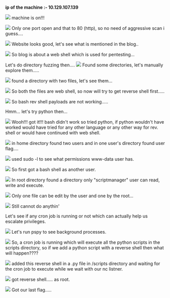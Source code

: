 **ip of the machine :- 10.129.107.139**

![](attachment/897a36446d374bbc30d89f3e65e89438.png)
machine is on!!!

![](attachment/af064d1b7d056d973e28086c0bec95de.png)
Only one port open and that to 80 (http), so no need of aggressive scan i guess....

![](attachment/0afb1d8df64f769de9d92083e1946d90.png)
Website looks good, let's see what is mentioned in the blog..

![](attachment/2dd2932f24b4f8f112830680f5e46cba.png)
So blog is about a web shell which is used for pentesting...

Let's do directory fuzzing then....
![](attachment/02cdfe0dd87d6c142078a5f642042dcf.png)
Found some directories, let's manually explore them.....

![](attachment/e13a2f10e87399dbe42b7ebbc0e00a42.png)
found a directory with two files, let's see them...

![](attachment/77e4a7238a455b130973080a993d996d.png)
So both the files are web shell, so now will try to get reverse shell first.....

![](attachment/8640b9c0633683d011c06528989382da.png)
So bash rev shell payloads are not working.....

Hmm... let's try python then...

![](attachment/49d214d00ce9e56dbd4ffddb15b33020.png)
Wooh!!! got it!!! bash didn't work so tried python, if python wouldn't have worked would have tried for any other language or any other way for rev. shell or would have continued with web shell.

![](attachment/5820b9604933944e619665d2e4ca399a.png)
in home directory found two users and in one user's directory found user flag....

![](attachment/9bb4b4a58335e1adfd8de6fd5dd1630b.png)
used sudo -l to see what permissions www-data user has.

![](attachment/28bf8ddabed5baef67161ddf94cfcaec.png)
So first got a bash shell as another user.

![](attachment/45b13e9a2fcb4dbe84bec4a27fca6039.png)
In root directory found a directory only "scriptmanager" user can read, write and execute.

![](attachment/8d8b435d5fe30bed1ea4fbf73fb5b00a.png)
Only one file can be edit by the user and one by the root...

![](attachment/80655bd9d6d33373d8766d60ef3cd6f6.png)
Still cannot do anythin'

Let's see if any cron job is running or not which can actually help us escalate privileges.

![](attachment/dc9d9d86ccdba0dae029fd202a584819.png)
Let's run pspy to see background processes.

![](attachment/2821d51dc3c9e43596805ca4c9bbc98c.png)
So, a cron job is running which will execute all the python scripts in the scripts directory, so if we add a python script with a reverse shell then what will happen????

![](attachment/63df8c6cfe98dbfbd97e21629459588d.png)
added this reverse shell in a .py file in /scripts directory and waiting for the cron job to execute while we wait with our nc listner.

![](attachment/c157ef6d80e8f4991183bd538cb6eac6.png)
got reverse shell..... as root.

![](attachment/ee1d3066563e28b9a3459e87497744b6.png)
Got our last flag.....